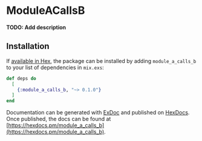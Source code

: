 # ModuleACallsB

**TODO: Add description**

## Installation

If [available in Hex](https://hex.pm/docs/publish), the package can be installed
by adding `module_a_calls_b` to your list of dependencies in `mix.exs`:

```elixir
def deps do
  [
    {:module_a_calls_b, "~> 0.1.0"}
  ]
end
```

Documentation can be generated with [ExDoc](https://github.com/elixir-lang/ex_doc)
and published on [HexDocs](https://hexdocs.pm). Once published, the docs can
be found at [https://hexdocs.pm/module_a_calls_b](https://hexdocs.pm/module_a_calls_b).

